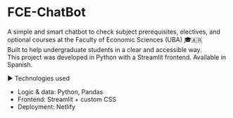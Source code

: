 # FCE-ChatBot

A simple and smart chatbot to check subject prerequisites, electives, and optional courses at the Faculty of Economic Sciences (UBA) 🎓🇦🇷  
Built to help undergraduate students in a clear and accessible way.  
This project was developed in Python with a Streamlit frontend. Available in Spanish.

▶️ Technologies used  
-  Logic & data: Python, Pandas  
-  Frontend: Streamlit + custom CSS  
-  Deployment: Netlify
